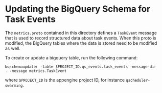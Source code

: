 # Updating the BigQuery Schema for Task Events

The `metrics.proto` contained in this directory defines a `TaskEvent` message
that is used to record structured data about task events. When this proto is
modified, the BigQuery tables where the data is stored need to be modified as
well.

To create or update a bigquery table, run the following command:

`bqschemaupdater -table $PROJECT_ID.qs_events.task_events -message-dir . -message metrics.TaskEvent`

where `$PROJECT_ID` is the appengine project ID, for instance
`qscheduler-swarming`.